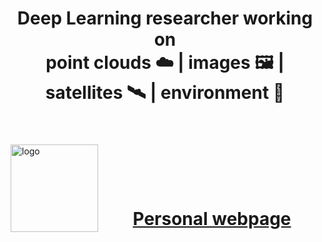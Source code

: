 <!--
**drprojects/drprojects** is a ✨ _special_ ✨ repository because its `README.md` (this file) appears on your GitHub profile.

Here are some ideas to get you started:

- 🔭 I’m currently working on ...
- 🌱 I’m currently learning ...
- 👯 I’m looking to collaborate on ...
- 🤔 I’m looking for help with ...
- 💬 Ask me about ...
- 📫 How to reach me: ...
- 😄 Pronouns: ...
- ⚡ Fun fact: ...
-->

<h1 align="center">
  Deep Learning researcher working on 
  <br/>
  point clouds ☁️ | images 🖼️ | satellites 🛰️ | environment 🌲
</h1>

<br/>

<div >
<img src="https://github-readme-stats.vercel.app/api?username=drprojects&count_private=true&show_icons=true&hide=prs&theme=dracula&show=reviews&rank_icon=github" alt="logo" height="140" align="left" style="margin: 5px; margin-bottom: 20px;" />
<div/>

<br/><br/><br/><br/>

<h1 align="center">
  <a href="https://drprojects.github.io/">Personal webpage</a>
</h1>

